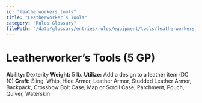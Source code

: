 ```yaml
---
id: "leatherworkers_tools"
title: "Leatherworker’s Tools"
category: "Rules Glossary"
filePath: "/data/glossary/entries/rules/equipment/tools/leatherworkers_tools.md"
---
```

# Leatherworker’s Tools (5 GP)
**Ability:** Dexterity 
**Weight:** 5 lb.
**Utilize:** Add a design to a leather item (DC 10)
**Craft:** Sling, Whip, Hide Armor, Leather Armor, Studded Leather Armor, Backpack, Crossbow Bolt Case, Map or Scroll Case, Parchment, Pouch, Quiver, Waterskin